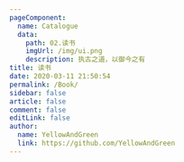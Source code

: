 ```yaml
---
pageComponent:
  name: Catalogue
  data:
    path: 02.读书
    imgUrl: /img/ui.png
    description: 执古之道，以御今之有
title: 读书
date: 2020-03-11 21:50:54
permalink: /Book/
sidebar: false
article: false
comment: false
editLink: false
author:
  name: YellowAndGreen
  link: https://github.com/YellowAndGreen
---
```

